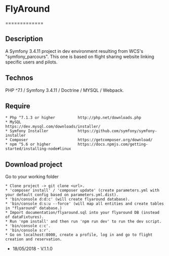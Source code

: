 # FlyAround
=============

## Description

A Symfony 3.4.11 project in dev environment resulting from WCS's "symfony_parcours".
This one is based on flight sharing website linking specific users and pilots.

## Technos

PHP ^7.1 / Symfony 3.4.11 / Doctrine / MYSQL / Webpack.

## Require
    
    * Php ^7.1.3 or higher          http://php.net/downloads.php
    * MySQL                         https://dev.mysql.com/downloads/installer/
    * Symfony Installer             https://github.com/symfony/symfony-installer
    * Composer                      https://getcomposer.org/download/
    * npm ^5.6 or higher            https://docs.npmjs.com/getting-started/installing-node#linux                  

## Download project

Go to your working folder

    * Clone project -> git clone <url>.
    * 'composer install' / 'composer update' (create parameters.yml with your default config based on parameters.yml.dist).
    * 'bin/console d:d:c' (will create flyaround database).
    * 'bin/console d:s:u --force' (will map all entities and create tables in "flyaround" database.)
    * Import documentation/flyaround.sql into your flyaround DB (instead of dataFixtures).
    * Run 'npm install' and then run 'npm run dev' to run the dev script.
    * 'bin/console c:c'.
    * 'bin/console s:r'.
    * Go on localhost:8000, create a profile, log in and go to flight creation and reservation.

- 18/05/2018 - V.1.1.0
